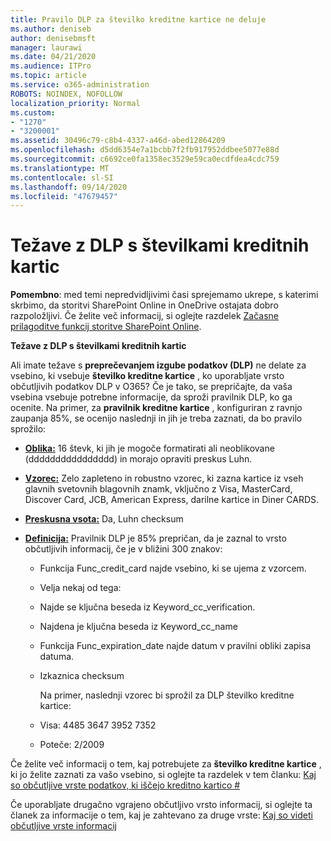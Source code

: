 ```yaml
---
title: Pravilo DLP za številko kreditne kartice ne deluje
ms.author: deniseb
author: denisebmsft
manager: laurawi
ms.date: 04/21/2020
ms.audience: ITPro
ms.topic: article
ms.service: o365-administration
ROBOTS: NOINDEX, NOFOLLOW
localization_priority: Normal
ms.custom:
- "1270"
- "3200001"
ms.assetid: 30496c79-c8b4-4337-a46d-abed12864209
ms.openlocfilehash: d5dd6354e7a1bcbb7f2fb917952ddbee5077e88d
ms.sourcegitcommit: c6692ce0fa1358ec3529e59ca0ecdfdea4cdc759
ms.translationtype: MT
ms.contentlocale: sl-SI
ms.lasthandoff: 09/14/2020
ms.locfileid: "47679457"
---
```

# <a name="dlp-issues-with-credit-card-numbers"></a>Težave z DLP s številkami kreditnih kartic

**Pomembno**: med temi nepredvidljivimi časi sprejemamo ukrepe, s katerimi skrbimo, da storitvi SharePoint Online in OneDrive ostajata dobro razpoložljivi. Če želite več informacij, si oglejte razdelek [Začasne prilagoditve funkcij storitve SharePoint Online](https://aka.ms/ODSPAdjustments).

**Težave z DLP s številkami kreditnih kartic**

Ali imate težave s **preprečevanjem izgube podatkov (DLP)** ne delate za vsebino, ki vsebuje **številko kreditne kartice** , ko uporabljate vrsto občutljivih podatkov DLP v O365? Če je tako, se prepričajte, da vaša vsebina vsebuje potrebne informacije, da sproži pravilnik DLP, ko ga ocenite. Na primer, za **pravilnik kreditne kartice** , konfiguriran z ravnjo zaupanja 85%, se ocenijo naslednji in jih je treba zaznati, da bo pravilo sprožilo:
  
- **[Oblika:](https://docs.microsoft.com/microsoft-365/compliance/sensitive-information-type-entity-definitions#format-19)** 16 števk, ki jih je mogoče formatirati ali neoblikovane (dddddddddddddddd) in morajo opraviti preskus Luhn.

- **[Vzorec:](https://docs.microsoft.com/microsoft-365/compliance/sensitive-information-type-entity-definitions#pattern-19)** Zelo zapleteno in robustno vzorec, ki zazna kartice iz vseh glavnih svetovnih blagovnih znamk, vključno z Visa, MasterCard, Discover Card, JCB, American Express, darilne kartice in Diner CARDS.

- **[Preskusna vsota:](https://docs.microsoft.com/microsoft-365/compliance/sensitive-information-type-entity-definitions#checksum-19)** Da, Luhn checksum

- **[Definicija:](https://docs.microsoft.com/microsoft-365/compliance/sensitive-information-type-entity-definitions#definition-19)** Pravilnik DLP je 85% prepričan, da je zaznal to vrsto občutljivih informacij, če je v bližini 300 znakov:

  - Funkcija Func_credit_card najde vsebino, ki se ujema z vzorcem.

  - Velja nekaj od tega:

  - Najde se ključna beseda iz Keyword_cc_verification.

  - Najdena je ključna beseda iz Keyword_cc_name

  - Funkcija Func_expiration_date najde datum v pravilni obliki zapisa datuma.

  - Izkaznica checksum

    Na primer, naslednji vzorec bi sprožil za DLP številko kreditne kartice:

  - Visa: 4485 3647 3952 7352
  
  - Poteče: 2/2009

Če želite več informacij o tem, kaj potrebujete za **številko kreditne kartice** , ki jo želite zaznati za vašo vsebino, si oglejte ta razdelek v tem članku: [Kaj so občutljive vrste podatkov, ki iščejo kreditno kartico #](https://docs.microsoft.com/microsoft-365/compliance/sensitive-information-type-entity-definitions#credit-card-number)
  
Če uporabljate drugačno vgrajeno občutljivo vrsto informacij, si oglejte ta članek za informacije o tem, kaj je zahtevano za druge vrste: [Kaj so videti občutljive vrste informacij](https://docs.microsoft.com/microsoft-365/compliance/sensitive-information-type-entity-definitions)
  